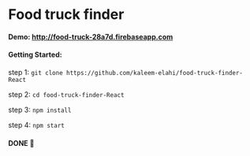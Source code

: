 # Food truck finder

#### Demo: http://food-truck-28a7d.firebaseapp.com

#### Getting Started:

step 1: `git clone https://github.com/kaleem-elahi/food-truck-finder-React`

step 2: `cd food-truck-finder-React`

step 3: `npm install`

step 4: `npm start`

####  DONE 👏
